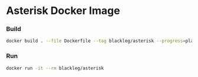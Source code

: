 # Asterisk Docker Image

### Build

```bash
docker build . --file Dockerfile --tag blackleg/asterisk --progress=plain
```

### Run

```bash
docker run -it --rm blackleg/asterisk
```